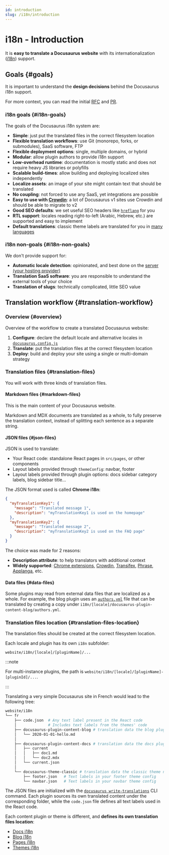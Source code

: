 ```yaml
---
id: introduction
slug: /i18n/introduction
---
```


# i18n - Introduction

It is **easy to translate a Docusaurus website** with its internationalization ([i18n](https://en.wikipedia.org/wiki/Internationalization_and_localization)) support.

## Goals \{#goals}

It is important to understand the **design decisions** behind the Docusaurus i18n support.

For more context, you can read the initial [RFC](https://github.com/facebook/docusaurus/issues/3317) and [PR](https://github.com/facebook/docusaurus/pull/3325).

### i18n goals \{#i18n-goals}

The goals of the Docusaurus i18n system are:

- **Simple**: just put the translated files in the correct filesystem location
- **Flexible translation workflows**: use Git (monorepo, forks, or submodules), SaaS software, FTP
- **Flexible deployment options**: single, multiple domains, or hybrid
- **Modular**: allow plugin authors to provide i18n support
- **Low-overhead runtime**: documentation is mostly static and does not require heavy JS libraries or polyfills
- **Scalable build-times**: allow building and deploying localized sites independently
- **Localize assets**: an image of your site might contain text that should be translated
- **No coupling**: not forced to use any SaaS, yet integrations are possible
- **Easy to use with [Crowdin](https://crowdin.com/)**: a lot of Docusaurus v1 sites use Crowdin and should be able to migrate to v2
- **Good SEO defaults**: we set useful SEO headers like [`hreflang`](https://developers.google.com/search/docs/advanced/crawling/localized-versions) for you
- **RTL support**: locales reading right-to-left (Arabic, Hebrew, etc.) are supported and easy to implement
- **Default translations**: classic theme labels are translated for you in [many languages](https://github.com/facebook/docusaurus/tree/main/packages/docusaurus-theme-translations/locales)

### i18n non-goals \{#i18n-non-goals}

We don't provide support for:

- **Automatic locale detection**: opinionated, and best done on the [server (your hosting provider)](../deployment.mdx)
- **Translation SaaS software**: you are responsible to understand the external tools of your choice
- **Translation of slugs**: technically complicated, little SEO value

## Translation workflow \{#translation-workflow}

### Overview \{#overview}

Overview of the workflow to create a translated Docusaurus website:

1. **Configure**: declare the default locale and alternative locales in [`docusaurus.config.js`](../api/docusaurus.config.js.md#i18n)
2. **Translate**: put the translation files at the correct filesystem location
3. **Deploy**: build and deploy your site using a single or multi-domain strategy

### Translation files \{#translation-files}

You will work with three kinds of translation files.

#### Markdown files \{#markdown-files}

This is the main content of your Docusaurus website.

Markdown and MDX documents are translated as a whole, to fully preserve the translation context, instead of splitting each sentence as a separate string.

#### JSON files \{#json-files}

JSON is used to translate:

- Your React code: standalone React pages in `src/pages`, or other components
- Layout labels provided through `themeConfig`: navbar, footer
- Layout labels provided through plugin options: docs sidebar category labels, blog sidebar title...

The JSON format used is called **Chrome i18n**:

```json
{
  "myTranslationKey1": {
    "message": "Translated message 1",
    "description": "myTranslationKey1 is used on the homepage"
  },
  "myTranslationKey2": {
    "message": "Translated message 2",
    "description": "myTranslationKey2 is used on the FAQ page"
  }
}
```

The choice was made for 2 reasons:

- **Description attribute**: to help translators with additional context
- **Widely supported**: [Chrome extensions](https://developer.chrome.com/docs/extensions/mv2/i18n-messages/), [Crowdin](https://support.crowdin.com/file-formats/chrome-json/), [Transifex](https://docs.transifex.com/formats/chrome-json), [Phrase](https://help.phrase.com/help/chrome-json-messages), [Applanga](https://www.applanga.com/docs/formats/chrome_i18n_json), etc.

#### Data files \{#data-files}

Some plugins may read from external data files that are localized as a whole. For example, the blog plugin uses an [`authors.yml`](../blog.mdx#global-authors) file that can be translated by creating a copy under `i18n/[locale]/docusaurus-plugin-content-blog/authors.yml`.

### Translation files location \{#translation-files-location}

The translation files should be created at the correct filesystem location.

Each locale and plugin has its own `i18n` subfolder:

```
website/i18n/[locale]/[pluginName]/...
```

:::note

For multi-instance plugins, the path is `website/i18n/[locale]/[pluginName]-[pluginId]/...`.

:::

Translating a very simple Docusaurus site in French would lead to the following tree:

```bash
website/i18n
└── fr
    ├── code.json  # Any text label present in the React code
    │              # Includes text labels from the themes' code
    ├── docusaurus-plugin-content-blog # translation data the blog plugin needs
    │   └── 2020-01-01-hello.md
    │
    ├── docusaurus-plugin-content-docs # translation data the docs plugin needs
    │   ├── current
    │   │   ├── doc1.md
    │   │   └── doc2.mdx
    │   └── current.json
    │
    └── docusaurus-theme-classic # translation data the classic theme needs
        ├── footer.json   # Text labels in your footer theme config
        └── navbar.json   # Text labels in your navbar theme config
```

The JSON files are initialized with the [`docusaurus write-translations`](../cli.md#docusaurus-write-translations-sitedir) CLI command. Each plugin sources its own translated content under the corresponding folder, while the `code.json` file defines all text labels used in the React code.

Each content plugin or theme is different, and **defines its own translation files location**:

- [Docs i18n](../api/plugins/plugin-content-docs.md#i18n)
- [Blog i18n](../api/plugins/plugin-content-blog.md#i18n)
- [Pages i18n](../api/plugins/plugin-content-pages.md#i18n)
- [Themes i18n](../api/themes/theme-configuration.md#i18n)
